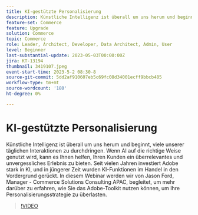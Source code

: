 ```yaml
---
title: KI-gestützte Personalisierung
description: Künstliche Intelligenz ist überall um uns herum und beginnt, viele unserer täglichen Interaktionen zu durchdringen. Wenn AI auf die richtige Weise genutzt wird, kann es Ihnen helfen, Ihren Kunden ein überrelevantes und unvergessliches Erlebnis zu bieten. Seit vielen Jahren investiert Adobe stark in KI, und in jüngerer Zeit wurden KI-Funktionen im Handel in den Vordergrund gerückt. In diesem Webinar werden wir von Jason Ford, Manager - Commerce Solutions Consulting APAC, begleitet, um mehr darüber zu erfahren, wie Sie das Adobe-Toolkit nutzen können, um Ihre Personalisierungsstrategie zu überlasten.
feature-set: Commerce
feature: Upgrade
solution: Commerce
topic: Commerce
role: Leader, Architect, Developer, Data Architect, Admin, User
level: Beginner
last-substantial-update: 2023-05-03T00:00:00Z
jira: KT-13194
thumbnail: 3419107.jpeg
event-start-time: 2023-5-2 08:30-8
source-git-commit: 5dd2af910607eb5c69fc08d34001ecff9bbcb485
workflow-type: tm+mt
source-wordcount: '180'
ht-degree: 0%

---
```



# KI-gestützte Personalisierung

Künstliche Intelligenz ist überall um uns herum und beginnt, viele unserer täglichen Interaktionen zu durchdringen. Wenn AI auf die richtige Weise genutzt wird, kann es Ihnen helfen, Ihren Kunden ein überrelevantes und unvergessliches Erlebnis zu bieten. Seit vielen Jahren investiert Adobe stark in KI, und in jüngerer Zeit wurden KI-Funktionen im Handel in den Vordergrund gerückt. In diesem Webinar werden wir von Jason Ford, Manager - Commerce Solutions Consulting APAC, begleitet, um mehr darüber zu erfahren, wie Sie das Adobe-Toolkit nutzen können, um Ihre Personalisierungsstrategie zu überlasten.

>[!VIDEO](https://video.tv.adobe.com/v/3419107/?learn=on)
